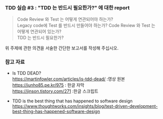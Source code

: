 ### TDD 실습 #3 : "TDD 는 반드시 필요한가?" 에 대한 report

> Code Review 와 Test 는 어떻게 연관되어야 하는가?  
> Legacy code에 Test 를 반드시 만들어야 하는가?
> Code Review 와 Test 는 어떻게 연관되어 있는가?  
> TDD 는 반드시 필요한가?

위 주제에 관한 의견을 서술한 간단한 보고서를 작성해 주십시오.  

### 참고 자료

- Is TDD DEAD?  
https://martinfowler.com/articles/is-tdd-dead/ :영상 원본  
https://junho85.pe.kr/975 : 한글 자막  
https://jinson.tistory.com/271 :한글 스크립트  


- TDD is the best thing that has happened to software design  
https://www.thoughtworks.com/insights/blog/test-driven-development-best-thing-has-happened-software-design  
